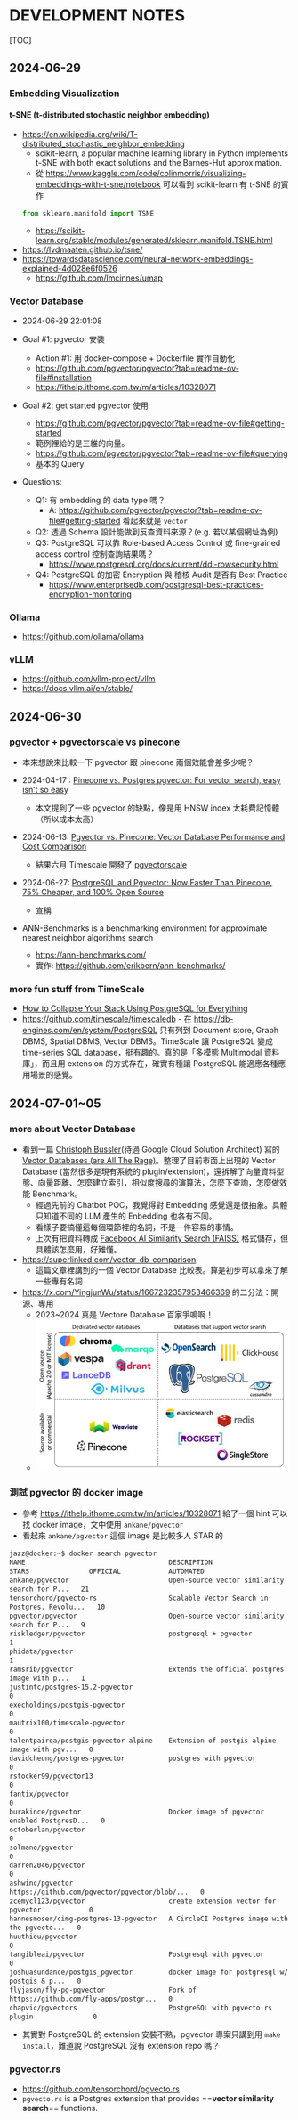 # DEVELOPMENT NOTES

[TOC]

## 2024-06-29

### Embedding Visualization

#### t-SNE (t-distributed stochastic neighbor embedding)

- https://en.wikipedia.org/wiki/T-distributed_stochastic_neighbor_embedding
    - scikit-learn, a popular machine learning library in Python implements t-SNE with both exact solutions and the Barnes-Hut approximation.
    - 從 https://www.kaggle.com/code/colinmorris/visualizing-embeddings-with-t-sne/notebook 可以看到 scikit-learn 有 t-SNE 的實作
    ```python
    from sklearn.manifold import TSNE
    ```
    - https://scikit-learn.org/stable/modules/generated/sklearn.manifold.TSNE.html
- https://lvdmaaten.github.io/tsne/
- https://towardsdatascience.com/neural-network-embeddings-explained-4d028e6f0526
    - https://github.com/lmcinnes/umap

### Vector Database

- 2024-06-29 22:01:08

- Goal #1: pgvector 安裝
    - Action #1: 用 docker-compose + Dockerfile 實作自動化
    - https://github.com/pgvector/pgvector?tab=readme-ov-file#installation
    - https://ithelp.ithome.com.tw/m/articles/10328071
- Goal #2: get started pgvector 使用
    - https://github.com/pgvector/pgvector?tab=readme-ov-file#getting-started
    - 範例裡給的是三維的向量。
    - https://github.com/pgvector/pgvector?tab=readme-ov-file#querying
    - 基本的 Query
- Questions:
    - Q1: 有 embedding 的 data type 嗎？
        - A: https://github.com/pgvector/pgvector?tab=readme-ov-file#getting-started 看起來就是 `vector`
    - Q2: 透過 Schema 設計能做到反查資料來源？(e.g. 若以某個網址為例)
    - Q3: PostgreSQL 可以靠 Role-based Access Control 或 fine-grained access control 控制查詢結果嗎？
        - https://www.postgresql.org/docs/current/ddl-rowsecurity.html
    - Q4: PostgreSQL 的加密 Encryption 與 稽核 Audit 是否有 Best Practice
        - https://www.enterprisedb.com/postgresql-best-practices-encryption-monitoring

### Ollama

- https://github.com/ollama/ollama

### vLLM

- https://github.com/vllm-project/vllm
- https://docs.vllm.ai/en/stable/

## 2024-06-30

### pgvector + pgvectorscale vs pinecone

- 本來想說來比較一下 pgvector 跟 pinecone 兩個效能會差多少呢？
- 2024-04-17 : [Pinecone vs. Postgres pgvector: For vector search, easy isn’t so easy](https://www.pinecone.io/blog/pinecone-vs-pgvector/)
    - 本文提到了一些 pgvector 的缺點，像是用 HNSW index 太耗費記憶體（所以成本太高）
- 2024-06-13: [Pgvector vs. Pinecone: Vector Database Performance and Cost Comparison](https://www.timescale.com/blog/pgvector-vs-pinecone/)
    - 結果六月 Timescale 開發了 [pgvectorscale](https://github.com/timescale/pgvectorscale)
- 2024-06-27: [PostgreSQL and Pgvector: Now Faster Than Pinecone, 75% Cheaper, and 100% Open Source](https://www.timescale.com/blog/pgvector-is-now-as-fast-as-pinecone-at-75-less-cost/)
    - 宣稱

- ANN-Benchmarks is a benchmarking environment for approximate nearest neighbor algorithms search
    - https://ann-benchmarks.com/
    - 實作: https://github.com/erikbern/ann-benchmarks/

### more fun stuff from TimeScale

- [How to Collapse Your Stack Using PostgreSQL for Everything](https://www.timescale.com/blog/how-to-collapse-your-stack-using-postgresql-for-everything/)
- https://github.com/timescale/timescaledb - 在 https://db-engines.com/en/system/PostgreSQL 只有列到 Document store, Graph DBMS, Spatial DBMS, Vector DBMS。TimeScale 讓 PostgreSQL 變成 time-series SQL database，挺有趣的。真的是「多模態 Multimodal 資料庫」，而且用 extension 的方式存在，確實有種讓 PostgreSQL 能適應各種應用場景的感覺。

## 2024-07-01~05

### more about Vector Database

- 看到一篇 [Christoph Bussler](https://www.real-programmer.com)(待過 Google Cloud Solution Architect) 寫的 [Vector Databases (are All The Rage)](https://medium.com/google-cloud/vector-databases-are-all-the-rage-872c888fa348)。整理了目前市面上出現的 Vector Database (當然很多是現有系統的 plugin/extension)，還拆解了向量資料型態、向量距離、怎麼建立索引，相似度搜尋的演算法，怎麼下查詢，怎麼做效能 Benchmark。
    - 經過先前的 Chatbot POC，我覺得對 Embedding 感覺還是很抽象。具體只知道不同的 LLM 產生的 Enbedding 也各有不同。
    - 看樣子要搞懂這每個環節裡的名詞，不是一件容易的事情。
    - 上次有把資料轉成 [Facebook AI Similarity Search (FAISS)](https://github.com/facebookresearch/faiss) 格式儲存，但具體該怎麼用，好難懂。
- https://superlinked.com/vector-db-comparison
    - 這篇文章裡講到的一個 Vector Database 比較表。算是初步可以拿來了解一些專有名詞
- https://x.com/YingjunWu/status/1667232357953466369 的二分法：開源、專用
    - 2023~2024 真是 Vectore Database 百家爭鳴啊！
    - ![alt text](images/vector-landscape.png)

### 測試 pgvector 的 docker image

- 參考 https://ithelp.ithome.com.tw/m/articles/10328071 給了一個 hint 可以找 docker image，文中使用 `ankane/pgvector`
- 看起來 `ankane/pgvector` 這個 image 是比較多人 STAR 的
```
jazz@docker:~$ docker search pgvector
NAME                                    DESCRIPTION                                     STARS               OFFICIAL            AUTOMATED
ankane/pgvector                         Open-source vector similarity search for P...   21                                      
tensorchord/pgvecto-rs                  Scalable Vector Search in Postgres. Revolu...   10                                      
pgvector/pgvector                       Open-source vector similarity search for P...   9                                       
riskledger/pgvector                     postgresql + pgvector                           1                                       
phidata/pgvector                                                                        1                                       
ramsrib/pgvector                        Extends the official postgres image with p...   1                                       
justintc/postgres-15.2-pgvector                                                         0                                       
execholdings/postgis-pgvector                                                           0                                       
mautrix100/timescale-pgvector                                                           0                                       
talentpairqa/postgis-pgvector-alpine    Extension of postgis-alpine image with pgv...   0                                       
davidcheung/postgres-pgvector           postgres with pgvector                          0                                       
rstocker99/pgvector13                                                                   0                                       
fantix/pgvector                                                                         0                                       
burakince/pgvector                      Docker image of pgvector enabled PostgresD...   0                                       
octoberlan/pgvector                                                                     0                                       
solmano/pgvector                                                                        0                                       
darren2046/pgvector                                                                     0                                       
ashwinc/pgvector                        https://github.com/pgvector/pgvector/blob/...   0                                       
zcemycl123/pgvector                     create extension vector for pgvector            0                                       
hannesmoser/cimg-postgres-13-pgvector   A CircleCI Postgres image with the pgvecto...   0                                       
huuthieu/pgvector                                                                       0                                       
tangibleai/pgvector                     Postgresql with pgvector                        0                                       
joshuasundance/postgis_pgvector         docker image for postgresql w/ postgis & p...   0                                       
flyjason/fly-pg-pgvector                Fork of https://github.com/fly-apps/postgr...   0                                       
chapvic/pgvectors                       PostgreSQL with pgvecto.rs plugin               0             
```

- 其實對 PostgreSQL 的 extension 安裝不熟，pgvector 專案只講到用 `make install`，難道說 PostgreSQL 沒有 extension repo 嗎？

### pgvector.rs

- https://github.com/tensorchord/pgvecto.rs
- `pgvecto.rs` is a Postgres extension that provides ==**vector similarity search**== functions. 

